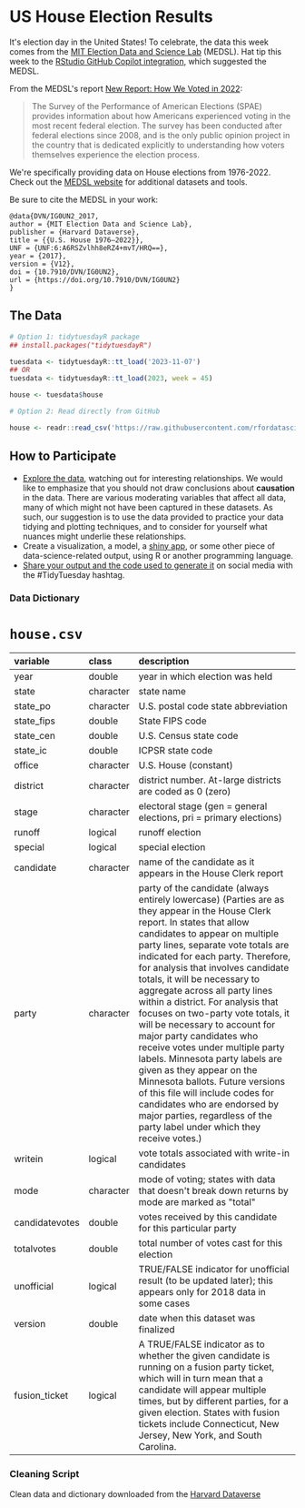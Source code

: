 # US House Election Results

It's election day in the United States! To celebrate, the data this week comes from the [MIT Election Data and Science Lab](https://electionlab.mit.edu/) (MEDSL). Hat tip this week to the [RStudio GitHub Copilot integration](https://docs.posit.co/ide/user/ide/guide/tools/copilot.html), which suggested the MEDSL.

From the MEDSL's report [New Report: How We Voted in 2022](https://electionlab.mit.edu/articles/new-report-how-we-voted-2022):

> The Survey of the Performance of American Elections (SPAE) provides information about how Americans experienced voting in the most recent federal election. The survey has been conducted after federal elections since 2008, and is the only public opinion project in the country that is dedicated explicitly to understanding how voters themselves experience the election process.

We're specifically providing data on House elections from 1976-2022. Check out the [MEDSL website](https://electionlab.mit.edu/) for additional datasets and tools.

Be sure to cite the MEDSL in your work:

```
@data{DVN/IG0UN2_2017,
author = {MIT Election Data and Science Lab},
publisher = {Harvard Dataverse},
title = {{U.S. House 1976–2022}},
UNF = {UNF:6:A6RSZvlhh8eRZ4+mvT/HRQ==},
year = {2017},
version = {V12},
doi = {10.7910/DVN/IG0UN2},
url = {https://doi.org/10.7910/DVN/IG0UN2}
}
```

## The Data

```r
# Option 1: tidytuesdayR package 
## install.packages("tidytuesdayR")

tuesdata <- tidytuesdayR::tt_load('2023-11-07')
## OR
tuesdata <- tidytuesdayR::tt_load(2023, week = 45)

house <- tuesdata$house

# Option 2: Read directly from GitHub

house <- readr::read_csv('https://raw.githubusercontent.com/rfordatascience/tidytuesday/main/data/2023/2023-11-07/house.csv')
```

## How to Participate

- [Explore the data](https://r4ds.hadley.nz/), watching out for interesting relationships. We would like to emphasize that you should not draw conclusions about **causation** in the data. There are various moderating variables that affect all data, many of which might not have been captured in these datasets. As such, our suggestion is to use the data provided to practice your data tidying and plotting techniques, and to consider for yourself what nuances might underlie these relationships.
- Create a visualization, a model, a [shiny app](https://shiny.posit.co/), or some other piece of data-science-related output, using R or another programming language.
- [Share your output and the code used to generate it](../../../sharing.md) on social media with the #TidyTuesday hashtag.


### Data Dictionary

# `house.csv`

|variable       |class     |description    |
|:--------------|:---------|:--------------|
|year           |double    |year in which election was held |
|state          |character |state name |
|state_po       |character |U.S. postal code state abbreviation |
|state_fips     |double    |State FIPS code |
|state_cen      |double    |U.S. Census state code |
|state_ic       |double    |ICPSR state code |
|office         |character |U.S. House (constant) |
|district       |character |district number. At-large districts are coded as 0 (zero) |
|stage          |character |electoral stage (gen = general elections, pri = primary elections) |
|runoff         |logical   |runoff election |
|special        |logical   |special election |
|candidate      |character |name of the candidate as it appears in the House Clerk report |
|party          |character |party of the candidate (always entirely lowercase) (Parties are as they appear in the House Clerk report. In states that allow candidates to appear on multiple party lines, separate vote totals are indicated for each party. Therefore, for analysis that involves candidate totals, it will be necessary to aggregate across all party lines within a district. For analysis that focuses on two-party vote totals, it will be necessary to account for major party candidates who receive votes under multiple party labels. Minnesota party labels are given as they appear on the Minnesota ballots. Future versions of this file will include codes for candidates who are endorsed by major parties, regardless of the party label under which they receive votes.) |
|writein        |logical   |vote totals associated with write-in candidates |
|mode           |character |mode of voting; states with data that doesn't break down returns by mode are marked as "total" |
|candidatevotes |double    |votes received by this candidate for this particular party |
|totalvotes     |double    |total number of votes cast for this election |
|unofficial     |logical   |TRUE/FALSE indicator for unofficial result (to be updated later); this appears only for 2018 data in some cases |
|version        |double    |date when this dataset was finalized |
|fusion_ticket  |logical   |A TRUE/FALSE indicator as to whether the given candidate is running on a fusion party ticket, which will in turn mean that a candidate will appear multiple times, but by different parties, for a given election. States with fusion tickets include Connecticut, New Jersey, New York, and South Carolina. |


### Cleaning Script

Clean data and dictionary downloaded from the [Harvard Dataverse ](https://dataverse.harvard.edu/dataset.xhtml?persistentId=doi:10.7910/DVN/IG0UN2)
